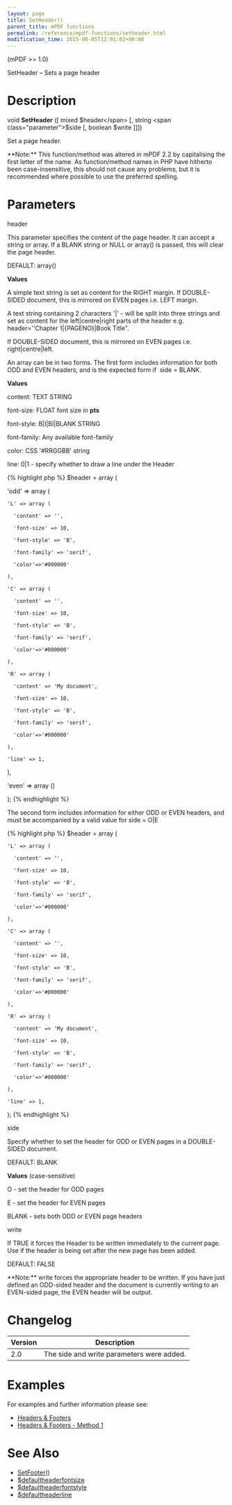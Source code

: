 ```yaml
---
layout: page
title: SetHeader()
parent_title: mPDF functions
permalink: /reference/mpdf-functions/setheader.html
modification_time: 2015-08-05T12:01:02+00:00
---
```


(mPDF >= 1.0)

SetHeader – Sets a page header

# Description

void **SetHeader** ([ mixed <span class="parameter">$header</span> [, string <span class="parameter">$side</span> [, boolean <span class="parameter">$write</span> ]]])

Set a page header.

<div class="alert alert-info" role="alert">**Note:** This function/method was altered in mPDF 2.2 by capitalising the first letter of the name. As function/method names in PHP have hitherto been case-insensitive, this should not cause any problems, but it is recommended where possible to use the preferred spelling.</div>

# Parameters

<span class="parameter">header</span>

This parameter specifies the content of the page header. It can accept a string or array. If a <span class="smallblock">BLANK</span> string or <span class="smallblock">NULL</span> or array() is passed, this will clear the page header.

<span class="smallblock">DEFAULT</span>: array()

**Values**

A simple text string is set as content for the <span class="smallblock">RIGHT</span> margin. If <span class="smallblock">DOUBLE-SIDED</span> document, this is mirrored on <span class="smallblock">EVEN</span> pages i.e. <span class="smallblock">LEFT</span> margin.

A text string containing 2 characters '|' - will be split into three strings and set as content for the left|centre|right parts of the header e.g. <span class="parameter">header</span>=''Chapter 1|{PAGENO}|Book Title".

If <span class="smallblock">DOUBLE-SIDED</span> document, this is mirrored on <span class="smallblock">EVEN</span> pages i.e. right|centre|left.

An array can be in two forms. The first form includes information for both <span class="smallblock">ODD</span> and <span class="smallblock">EVEN</span> headers, and is the expected form if  <span class="parameter">side</span> = <span class="smallblock">BLANK</span>.

**Values**

<span class="parameter">content</span>: <span class="smallblock">TEXT STRING</span>

<span class="parameter">font-size</span>: <span class="smallblock">FLOAT</span> font size in **pts**

<span class="parameter">font-style</span>: B|I|BI|<span class="smallblock">BLANK STRING</span>

<span class="parameter">font-family</span>: Any available font-family

<span class="parameter">color</span>: CSS '#RRGGBB' string

<span class="parameter">line</span>: 0|1 - specify whether to draw a line under the Header

{% highlight php %}
$header = array (

  'odd' => array (

    'L' => array (

      'content' => '',

      'font-size' => 10,

      'font-style' => 'B',

      'font-family' => 'serif',

      'color'=>'#000000'

    ),

    'C' => array (

      'content' => '',

      'font-size' => 10,

      'font-style' => 'B',

      'font-family' => 'serif',

      'color'=>'#000000'

    ),

    'R' => array (

      'content' => 'My document',

      'font-size' => 10,

      'font-style' => 'B',

      'font-family' => 'serif',

      'color'=>'#000000'

    ),

    'line' => 1,

  ),

  'even' => array ()

);
{% endhighlight %}

The second form includes information for either <span class="smallblock">ODD</span> or <span class="smallblock">EVEN</span> headers, and must be accompanied by a valid value for <span class="parameter">side</span> = O|E

{% highlight php %}
$header = array (

    'L' => array (

      'content' => '',

      'font-size' => 10,

      'font-style' => 'B',

      'font-family' => 'serif',

      'color'=>'#000000'

    ),

    'C' => array (

      'content' => '',

      'font-size' => 10,

      'font-style' => 'B',

      'font-family' => 'serif',

      'color'=>'#000000'

    ),

    'R' => array (

      'content' => 'My document',

      'font-size' => 10,

      'font-style' => 'B',

      'font-family' => 'serif',

      'color'=>'#000000'

    ),

    'line' => 1,

);
{% endhighlight %}

<span class="parameter">side</span>

Specify whether to set the header for <span class="smallblock">ODD</span> or <span class="smallblock">EVEN</span> pages in a <span class="smallblock">DOUBLE-SIDED</span> document.

<span class="smallblock">DEFAULT</span>: <span class="smallblock">BLANK</span>

**Values** (case-sensitive)

O - set the header for <span class="smallblock">ODD</span> pages

E - set the header for <span class="smallblock">EVEN</span> pages

<span class="smallblock">BLANK</span> - sets both <span class="smallblock">ODD</span> or <span class="smallblock">EVEN</span> page headers

<span class="parameter">write</span>

If <span class="smallblock">TRUE</span> it forces the Header to be written immediately to the current page. Use if the header is being set after the new page has been added.

<span class="smallblock">DEFAULT</span>: <span class="smallblock">FALSE</span>

<div class="alert alert-info" role="alert">**Note:** <span class="parameter">write</span> forces the appropriate header to be written. If you have just defined an <span class="smallblock">ODD</span>-sided header and the document is currently writing to an <span class="smallblock">EVEN</span>-sided page, the <span class="smallblock">EVEN</span> header will be output.</div>

# Changelog

<table class="table"> <thead>
<tr> <th>Version</th><th>Description</th> </tr>
</thead> <tbody>
<tr>
<td>2.0</td>
<td>The <span class="parameter">side</span> and <span class="parameter">write</span> parameters were added.</td>
</tr>
</tbody> </table>

# Examples

For examples and further information please see:

<ul>
<li class="manual_boxlist"><a href="{{ "/headers-footers/headers-footers.html" | prepend: site.baseurl }}">Headers &amp; Footers</a></li>
<li class="manual_boxlist"><a href="{{ "/headers-footers/method-1.html" | prepend: site.baseurl }}">Headers &amp; Footers - Method 1</a></li>
</ul>

# See Also

<ul>
<li class="manual_boxlist"><a href="{{ "/reference/mpdf-functions/setfooter.html" | prepend: site.baseurl }}">SetFooter()</a></li>
<li class="manual_boxlist"><a href="{{ "/reference/mpdf-variables/defaultheaderfontsize.html" | prepend: site.baseurl }}">$defaultheaderfontsize</a></li>
<li class="manual_boxlist"><a href="{{ "/reference/mpdf-variables/defaultheaderfontstyle.html" | prepend: site.baseurl }}">$defaultheaderfontstyle</a></li>
<li class="manual_boxlist"><a href="{{ "/reference/mpdf-variables/defaultheaderline.html" | prepend: site.baseurl }}">$defaultheaderline</a></li>
</ul>
<ul> </li>
</ul>


